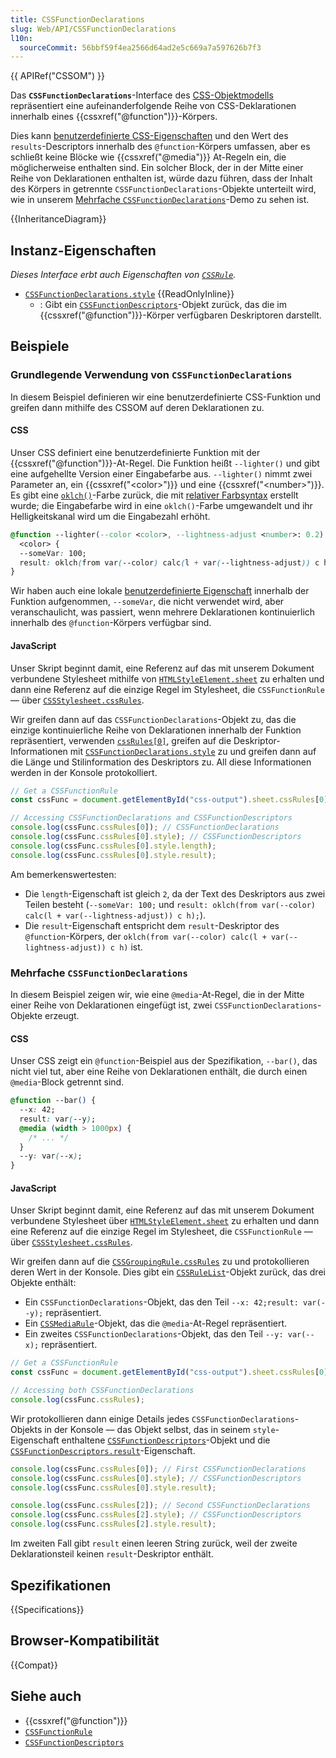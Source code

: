 ```yaml
---
title: CSSFunctionDeclarations
slug: Web/API/CSSFunctionDeclarations
l10n:
  sourceCommit: 56bbf59f4ea2566d64ad2e5c669a7a597626b7f3
---
```


{{ APIRef("CSSOM") }}

Das **`CSSFunctionDeclarations`**-Interface des [CSS-Objektmodells](/de/docs/Web/API/CSS_Object_Model) repräsentiert eine aufeinanderfolgende Reihe von CSS-Deklarationen innerhalb eines {{cssxref("@function")}}-Körpers.

Dies kann [benutzerdefinierte CSS-Eigenschaften](/de/docs/Web/CSS/CSS_cascading_variables/Using_CSS_custom_properties) und den Wert des `results`-Descriptors innerhalb des `@function`-Körpers umfassen, aber es schließt keine Blöcke wie {{cssxref("@media")}} At-Regeln ein, die möglicherweise enthalten sind. Ein solcher Block, der in der Mitte einer Reihe von Deklarationen enthalten ist, würde dazu führen, dass der Inhalt des Körpers in getrennte `CSSFunctionDeclarations`-Objekte unterteilt wird, wie in unserem [Mehrfache `CSSFunctionDeclarations`](#multiple_cssfunctiondeclarations)-Demo zu sehen ist.

{{InheritanceDiagram}}

## Instanz-Eigenschaften

_Dieses Interface erbt auch Eigenschaften von [`CSSRule`](/de/docs/Web/API/CSSRule)._

- [`CSSFunctionDeclarations.style`](/de/docs/Web/API/CSSFunctionDeclarations/style) {{ReadOnlyInline}}
  - : Gibt ein [`CSSFunctionDescriptors`](/de/docs/Web/API/CSSFunctionDescriptors)-Objekt zurück, das die im {{cssxref("@function")}}-Körper verfügbaren Deskriptoren darstellt.

## Beispiele

### Grundlegende Verwendung von `CSSFunctionDeclarations`

In diesem Beispiel definieren wir eine benutzerdefinierte CSS-Funktion und greifen dann mithilfe des CSSOM auf deren Deklarationen zu.

#### CSS

Unser CSS definiert eine benutzerdefinierte Funktion mit der {{cssxref("@function")}}-At-Regel. Die Funktion heißt `--lighter()` und gibt eine aufgehellte Version einer Eingabefarbe aus. `--lighter()` nimmt zwei Parameter an, ein {{cssxref("&lt;color>")}} und eine {{cssxref("&lt;number>")}}. Es gibt eine [`oklch()`](/de/docs/Web/CSS/color_value/oklch)-Farbe zurück, die mit [relativer Farbsyntax](/de/docs/Web/CSS/CSS_colors/Relative_colors) erstellt wurde; die Eingabefarbe wird in eine `oklch()`-Farbe umgewandelt und ihr Helligkeitskanal wird um die Eingabezahl erhöht.

```css live-sample___cssfunctiondeclarations-basics
@function --lighter(--color <color>, --lightness-adjust <number>: 0.2) returns
  <color> {
  --someVar: 100;
  result: oklch(from var(--color) calc(l + var(--lightness-adjust)) c h);
}
```

Wir haben auch eine lokale [benutzerdefinierte Eigenschaft](/de/docs/Web/CSS/CSS_cascading_variables/Using_CSS_custom_properties) innerhalb der Funktion aufgenommen, `--someVar`, die nicht verwendet wird, aber veranschaulicht, was passiert, wenn mehrere Deklarationen kontinuierlich innerhalb des `@function`-Körpers verfügbar sind.

#### JavaScript

Unser Skript beginnt damit, eine Referenz auf das mit unserem Dokument verbundene Stylesheet mithilfe von [`HTMLStyleElement.sheet`](/de/docs/Web/API/HTMLStyleElement/sheet) zu erhalten und dann eine Referenz auf die einzige Regel im Stylesheet, die `CSSFunctionRule` — über [`CSSStylesheet.cssRules`](/de/docs/Web/API/CSSStyleSheet/cssRules).

Wir greifen dann auf das `CSSFunctionDeclarations`-Objekt zu, das die einzige kontinuierliche Reihe von Deklarationen innerhalb der Funktion repräsentiert, verwenden [`cssRules[0]`](/de/docs/Web/API/CSSGroupingRule/cssRules), greifen auf die Deskriptor-Informationen mit [`CSSFunctionDeclarations.style`](/de/docs/Web/API/CSSFunctionDeclarations/style) zu und greifen dann auf die Länge und Stilinformation des Deskriptors zu. All diese Informationen werden in der Konsole protokolliert.

```js live-sample___cssfunctiondeclarations-basics
// Get a CSSFunctionRule
const cssFunc = document.getElementById("css-output").sheet.cssRules[0];

// Accessing CSSFunctionDeclarations and CSSFunctionDescriptors
console.log(cssFunc.cssRules[0]); // CSSFunctionDeclarations
console.log(cssFunc.cssRules[0].style); // CSSFunctionDescriptors
console.log(cssFunc.cssRules[0].style.length);
console.log(cssFunc.cssRules[0].style.result);
```

Am bemerkenswertesten:

- Die `length`-Eigenschaft ist gleich `2`, da der Text des Deskriptors aus zwei Teilen besteht (`--someVar: 100;` und `result: oklch(from var(--color) calc(l + var(--lightness-adjust)) c h);`).
- Die `result`-Eigenschaft entspricht dem `result`-Deskriptor des `@function`-Körpers, der `oklch(from var(--color) calc(l + var(--lightness-adjust)) c h)` ist.

### Mehrfache `CSSFunctionDeclarations`

In diesem Beispiel zeigen wir, wie eine `@media`-At-Regel, die in der Mitte einer Reihe von Deklarationen eingefügt ist, zwei `CSSFunctionDeclarations`-Objekte erzeugt.

#### CSS

Unser CSS zeigt ein `@function`-Beispiel aus der Spezifikation, `--bar()`, das nicht viel tut, aber eine Reihe von Deklarationen enthält, die durch einen `@media`-Block getrennt sind.

```css live-sample___multiple-cssfunctiondeclarations
@function --bar() {
  --x: 42;
  result: var(--y);
  @media (width > 1000px) {
    /* ... */
  }
  --y: var(--x);
}
```

#### JavaScript

Unser Skript beginnt damit, eine Referenz auf das mit unserem Dokument verbundene Stylesheet über [`HTMLStyleElement.sheet`](/de/docs/Web/API/HTMLStyleElement/sheet) zu erhalten und dann eine Referenz auf die einzige Regel im Stylesheet, die `CSSFunctionRule` — über [`CSSStylesheet.cssRules`](/de/docs/Web/API/CSSStyleSheet/cssRules).

Wir greifen dann auf die [`CSSGroupingRule.cssRules`](/de/docs/Web/API/CSSGroupingRule/cssRules) zu und protokollieren deren Wert in der Konsole. Dies gibt ein [`CSSRuleList`](/de/docs/Web/API/CSSRuleList)-Objekt zurück, das drei Objekte enthält:

- Ein `CSSFunctionDeclarations`-Objekt, das den Teil `--x: 42;result: var(--y);` repräsentiert.
- Ein [`CSSMediaRule`](/de/docs/Web/API/CSSMediaRule)-Objekt, das die `@media`-At-Regel repräsentiert.
- Ein zweites `CSSFunctionDeclarations`-Objekt, das den Teil `--y: var(--x);` repräsentiert.

```js live-sample___multiple-cssfunctiondeclarations
// Get a CSSFunctionRule
const cssFunc = document.getElementById("css-output").sheet.cssRules[0];

// Accessing both CSSFunctionDeclarations
console.log(cssFunc.cssRules);
```

Wir protokollieren dann einige Details jedes `CSSFunctionDeclarations`-Objekts in der Konsole — das Objekt selbst, das in seinem `style`-Eigenschaft enthaltene [`CSSFunctionDescriptors`](/de/docs/Web/API/CSSFunctionDescriptors)-Objekt und die [`CSSFunctionDescriptors.result`](/de/docs/Web/API/CSSFunctionDescriptors/result)-Eigenschaft.

```js live-sample___multiple-cssfunctiondeclarations
console.log(cssFunc.cssRules[0]); // First CSSFunctionDeclarations
console.log(cssFunc.cssRules[0].style); // CSSFunctionDescriptors
console.log(cssFunc.cssRules[0].style.result);

console.log(cssFunc.cssRules[2]); // Second CSSFunctionDeclarations
console.log(cssFunc.cssRules[2].style); // CSSFunctionDescriptors
console.log(cssFunc.cssRules[2].style.result);
```

Im zweiten Fall gibt `result` einen leeren String zurück, weil der zweite Deklarationsteil keinen `result`-Deskriptor enthält.

## Spezifikationen

{{Specifications}}

## Browser-Kompatibilität

{{Compat}}

## Siehe auch

- {{cssxref("@function")}}
- [`CSSFunctionRule`](/de/docs/Web/API/CSSFunctionRule)
- [`CSSFunctionDescriptors`](/de/docs/Web/API/CSSFunctionDescriptors)
